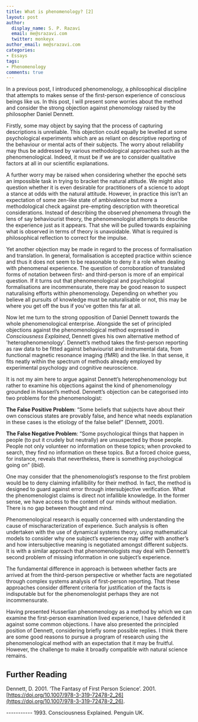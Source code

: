 ```yaml
---
title: What is phenomenology? [2]
layout: post
author:
  display_name: S. P. Razavi
  email: me@srazavi.com
  twitter: monkeyx
author_email: me@srazavi.com
categories:
- Essays
tags:
- Phenomenology
comments: true
---
```

In a previous post, I introduced phenomenology, a philosophical discipline that attempts to makes sense of the first-person experience of conscious beings like us. In this post, I will present some worries about the method and consider the strong objection against phenomology raised by the philosopher Daniel Dennett.

Firstly, some may object by saying that the process of capturing descriptions is unreliable. This objection could equally be levelled at some psychological experiments which are as reliant on descriptive reporting of the behaviour or mental acts of their subjects. The worry about reliability may thus be addressed by various methodological approaches such as the phenomenological. Indeed, it must be if we are to consider qualitative factors at all in our scientific explanations.

A further worry may be raised when considering whether the epoché sets an impossible task in trying to bracket the natural attitude. We might also question whether it is even desirable for practitioners of a science to adopt a stance at odds with the natural attitude. However, in practice this isn’t an expectation of some zen-like state of ambivalence but more a methodological check against pre-empting description with theoretical considerations. Instead of describing the observed phenomena through the lens of say behaviourist theory, the phenomenologist attempts to describe the experience just as it appears. That she will be pulled towards explaining what is observed in terms of theory is unavoidable. What is required is philosophical reflection to correct for the impulse. 

Yet another objection may be made in regard to the process of formalisation and translation. In general, formalisation is accepted practice within science and thus it does not seem to be reasonable to deny it a role when dealing with phenomenal experience. The question of corroboration of translated forms of notation between first- and third-person is more of an empirical question. If it turns out that phenomenological and psychological formalisations are incommensurate, there may be good reason to suspect naturalising efforts within phenomenology. Depending on whether you believe all pursuits of knowledge must be naturalisable or not, this may be where you get off the bus if you've gotten this far at all.

Now let me turn to the strong opposition of Daniel Dennett towards the whole phenomenological enterprise. Alongside the set of principled objections against the phenomenological method expressed in _Consciousness Explained_, Dennett gives his own alternative method of 'heterophenomenology'. Dennett’s method takes the first-person reporting as raw data to be fitted against behaviourist and instrumental data, from functional magnetic resonance imaging (fMRI) and the like. In that sense, it fits neatly within the spectrum of methods already employed by experimental psychology and cognitive neuroscience.  

It is not my aim here to argue against Dennett’s heterophenomenology but rather to examine his objections against the kind of phenomenology grounded in Husserl’s method. Dennett’s objection can be categorised into two problems for the phenomenologist:

**The False Positive Problem**: “Some beliefs that subjects have about their own conscious states are provably false, and hence what needs explanation in these cases is the etiology of the false belief” (Dennett, 2001). 

**The False Negative Problem**: “Some psychological things that happen in people (to put it crudely but neutrally) are unsuspected by those people.  People not only volunteer no information on these topics; when provoked to search, they find no information on these topics. But a forced choice guess, for instance, reveals that nevertheless, there is something psychological going on” (ibid).

One may consider that the phenomenologist’s response to the first problem would be to deny claiming infallibility for their method. In fact, the method is designed to guard against error through intersubjective verification. What the phenomenologist claims is direct not infallible knowledge. In the former sense, we have access to the content of our minds without mediation. There is no gap between thought and mind.

Phenomenological research is equally concerned with understanding the cause of mischaracterization of experience. Such analysis is often undertaken with the use of dynamical systems theory, using mathematical models to consider why one subject’s experience may differ with another’s and how intersubjective meaning is negotiated amongst different subjects. It is with a similar approach that phenomenologists may deal with Dennett’s second problem of missing information in one subject’s experience. 

The fundamental difference in approach is between whether facts are arrived at from the third-person perspective or whether facts are negotiated through complex systems analysis of first-person reporting. That these approaches consider different criteria for justification of the facts is indisputable but for the phenomenologist perhaps they are not incommensurate.

Having presented Husserlian phenomenology as a method by which we can examine the first-person examination lived experience, I have defended it against some common objections. I have also presented the principled position of Dennett, considering briefly some possible replies. I think there are some good reasons to pursue a program of research using the phenomenological method with an expectation that it may be fruitful. However, the challenge to make it broadly compatible with natural science remains.

## Further Reading

Dennett, D. 2001. ‘The Fantasy of First Person Science’. 2001. [https://doi.org/10.1007/978-3-319-72478-2_26](https://doi.org/10.1007/978-3-319-72478-2_26).

----------- 1993. Consciousness Explained. Penguin UK.  

